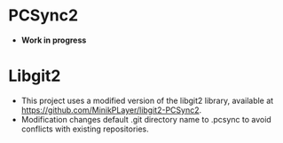 # PCSync2
- **Work in progress**

# Libgit2
- This project uses a modified version of the libgit2 library, available at https://github.com/MinikPLayer/libgit2-PCSync2.
- Modification changes default .git directory name to .pcsync to avoid conflicts with existing repositories.
